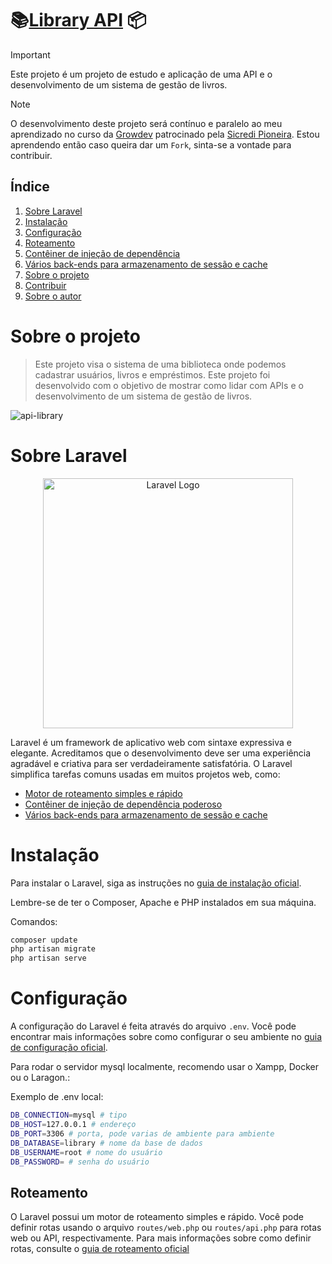 # 📚[Library API](https://github.com/Marccelo125/api-library) 📦

> [!IMPORTANT]
> Este projeto é um projeto de estudo e aplicação de uma API e o desenvolvimento de um sistema de gestão de livros.</br>

> [!NOTE]
>O desenvolvimento deste projeto será contínuo e paralelo ao meu aprendizado no curso da [Growdev](https://www.growdev.com.br) patrocinado pela [Sicredi Pioneira](https://sicredipioneira.com.br). Estou aprendendo então caso queira dar um `Fork`, sinta-se a vontade para contribuir.

## Índice
1. [Sobre Laravel](#sobre-laravel)
2. [Instalação](#instalação)
3. [Configuração](#configuração)
4. [Roteamento](#roteamento)
5. [Contêiner de injeção de dependência](#contêiner-de-injeção-de-dependência)
6. [Vários back-ends para armazenamento de sessão e cache](#armazenamento-de-sessão-e-cache)
7. [Sobre o projeto](#sobre-o-projeto)
8. [Contribuir](#contribuir)
9. [Sobre o autor](#sobre-o-autor)

# Sobre o projeto
> Este projeto visa o sistema de uma biblioteca onde podemos cadastrar usuários, livros e empréstimos. Este projeto foi desenvolvido com o objetivo de mostrar como lidar com APIs e o desenvolvimento de um sistema de gestão de livros.

![api-library](https://github.com/Marccelo125/api-library/assets/127633664/07c4f733-c071-4489-acae-b571c01b83db)

# Sobre Laravel

<p align="center"><a href="https://laravel.com" target="_blank"><img src="https://raw.githubusercontent.com/laravel/art/master/logo-lockup/5%20SVG/2%20CMYK/1%20Full%20Color/laravel-logolockup-cmyk-red.svg" width="400" alt="Laravel Logo"></a></p>

Laravel é um framework de aplicativo web com sintaxe expressiva e elegante. Acreditamos que o desenvolvimento deve ser uma experiência agradável e criativa para ser verdadeiramente satisfatória. O Laravel simplifica tarefas comuns usadas em muitos projetos web, como:

- [Motor de roteamento simples e rápido](#roteamento)
- [Contêiner de injeção de dependência poderoso](#contêiner-de-injeção-de-dependência)
- [Vários back-ends para armazenamento de sessão e cache](#armazenamento-de-sessão-e-cache)

# Instalação

Para instalar o Laravel, siga as instruções no [guia de instalação oficial](https://laravel.com/docs/installation).

Lembre-se de ter o Composer, Apache e PHP instalados em sua máquina.

Comandos:

```bash
composer update
php artisan migrate
php artisan serve
```

# Configuração

A configuração do Laravel é feita através do arquivo `.env`. Você pode encontrar mais informações sobre como configurar o seu ambiente no [guia de configuração oficial](https://laravel.com/docs/configuration).

Para rodar o servidor mysql localmente, recomendo usar o Xampp, Docker ou o Laragon.:

Exemplo de .env local:
```bash
DB_CONNECTION=mysql # tipo
DB_HOST=127.0.0.1 # endereço
DB_PORT=3306 # porta, pode varias de ambiente para ambiente
DB_DATABASE=library # nome da base de dados
DB_USERNAME=root # nome do usuário
DB_PASSWORD= # senha do usuário
```

## Roteamento

O Laravel possui um motor de roteamento simples e rápido. Você pode definir rotas usando o arquivo `routes/web.php` ou `routes/api.php` para rotas web ou API, respectivamente. Para mais informações sobre como definir rotas, consulte o [guia de roteamento oficial](https://laravel.com/docs/routing)
